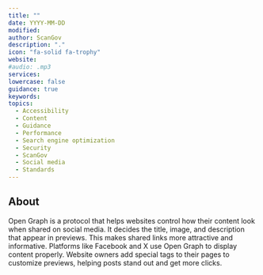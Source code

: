 ```yaml
---
title: ""
date: YYYY-MM-DD
modified: 
author: ScanGov
description: "."
icon: "fa-solid fa-trophy"
website: 
#audio: .mp3
services: 
lowercase: false
guidance: true
keywords: 
topics:
  - Accessibility
  - Content
  - Guidance
  - Performance
  - Search engine optimization
  - Security
  - ScanGov
  - Social media
  - Standards
---
```


## About

Open Graph is a protocol that helps websites control how their content look when shared on social media. It decides the title, image, and description that appear in previews. This makes shared links more attractive and informative. Platforms like Facebook and X use Open Graph to display content properly. Website owners add special tags to their pages to customize previews, helping posts stand out and get more clicks.